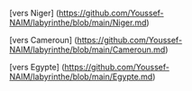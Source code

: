 
[vers Niger] (https://github.com/Youssef-NAIM/labyrinthe/blob/main/Niger.md)

[vers Cameroun] (https://github.com/Youssef-NAIM/labyrinthe/blob/main/Cameroun.md)

[vers Egypte] (https://github.com/Youssef-NAIM/labyrinthe/blob/main/Egypte.md)